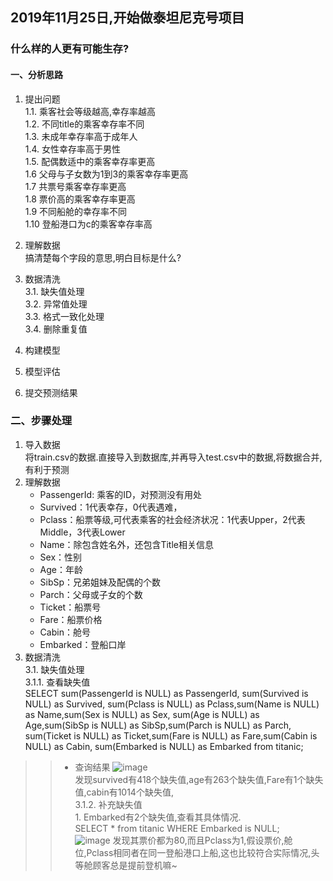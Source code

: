 ## 2019年11月25日,开始做泰坦尼克号项目  
### 什么样的人更有可能生存?
#### 一、分析思路  
1. 提出问题  
    1.1. 乘客社会等级越高,幸存率越高  
    1.2. 不同title的乘客幸存率不同  
    1.3. 未成年幸存率高于成年人  
    1.4. 女性幸存率高于男性  
    1.5. 配偶数适中的乘客幸存率更高  
    1.6 父母与子女数为1到3的乘客幸存率更高  
    1.7 共票号乘客幸存率更高  
    1.8 票价高的乘客幸存率更高  
    1.9 不同船舱的幸存率不同  
    1.10 登船港口为c的乘客幸存率高  
    
2. 理解数据  
    搞清楚每个字段的意思,明白目标是什么? 
    
3.  数据清洗   
  3.1. 缺失值处理   
  3.2. 异常值处理    
  3.3. 格式一致化处理    
  3.4. 删除重复值  
  
4.  构建模型  

5. 模型评估  

6. 提交预测结果 

### 二、步骤处理 
1. 导入数据  
    将train.csv的数据.直接导入到数据库,并再导入test.csv中的数据,将数据合并,有利于预测  
2. 理解数据  
    - PassengerId: 乘客的ID，对预测没有用处  
    - Survived：1代表幸存，0代表遇难， 
    - Pclass：船票等级,可代表乘客的社会经济状况：1代表Upper，2代表Middle，3代表Lower  
    - Name：除包含姓名外，还包含Title相关信息  
    - Sex：性别   
    - Age：年龄  
    - SibSp：兄弟姐妹及配偶的个数  
    - Parch：父母或子女的个数  
    - Ticket：船票号  
    - Fare：船票价格  
    - Cabin：舱号 
    - Embarked：登船口岸  
3. 数据清洗  
    3.1. 缺失值处理  
        3.1.1. 查看缺失值  
            SELECT sum(PassengerId is NULL) as PassengerId, sum(Survived is NULL) as Survived,
sum(Pclass is NULL) as Pclass,sum(Name is NULL) as Name,sum(Sex is NULL) as Sex,
sum(Age is NULL) as Age,sum(SibSp is NULL) as SibSp,sum(Parch is NULL) as Parch,
sum(Ticket is NULL) as Ticket,sum(Fare is NULL) as Fare,sum(Cabin is NULL) as Cabin,
sum(Embarked is NULL) as Embarked from titanic;    
>> * 查询结果
            ![image](https://github.com/slackliu/data_analysis/blob/master/%E6%95%B0%E6%8D%AE%E5%88%86%E6%9E%90%E9%A1%B9%E7%9B%AE/kaggle/%E6%B3%B0%E5%9D%A6%E5%B0%BC%E5%85%8B%E5%8F%B7%E9%A2%84%E6%B5%8B/images/sql_chaxunqueshizhi.png)  
        发现survived有418个缺失值,age有263个缺失值,Fare有1个缺失值,cabin有1014个缺失值,   
       3.1.2. 补充缺失值  
            1. Embarked有2个缺失值,查看其具体情况.  
                SELECT * from titanic WHERE Embarked is NULL;  
                ![image](https://github.com/slackliu/data_analysis/blob/master/%E6%95%B0%E6%8D%AE%E5%88%86%E6%9E%90%E9%A1%B9%E7%9B%AE/kaggle/%E6%B3%B0%E5%9D%A6%E5%B0%BC%E5%85%8B%E5%8F%B7%E9%A2%84%E6%B5%8B/images/SQL_embarked_%E7%BC%BA%E5%A4%B1%E5%80%BC%E6%83%85%E5%86%B5.png)
                发现其票价都为80,而且Pclass为1,假设票价,舱位,Pclass相同者在同一登船港口上船,这也比较符合实际情况,头等舱顾客总是提前登机嘛~   
            
        

